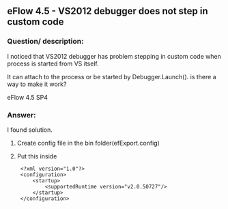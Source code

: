 ## eFlow 4.5 - VS2012 debugger does not step in custom code ##


### Question/ description: ###
I noticed that VS2012 debugger has problem stepping in custom code when process is started from VS itself.

It can attach to the process or be started by Debugger.Launch(). is there a way to make it work?

eFlow 4.5 SP4


### Answer: ###

I found solution.

1. Create config file in the bin folder(efExport.config)
2. Put this inside

        <?xml version="1.0"?>
    	<configuration>
    		<startup>
    			<supportedRuntime version="v2.0.50727"/>
    		</startup>
    	</configuration>
